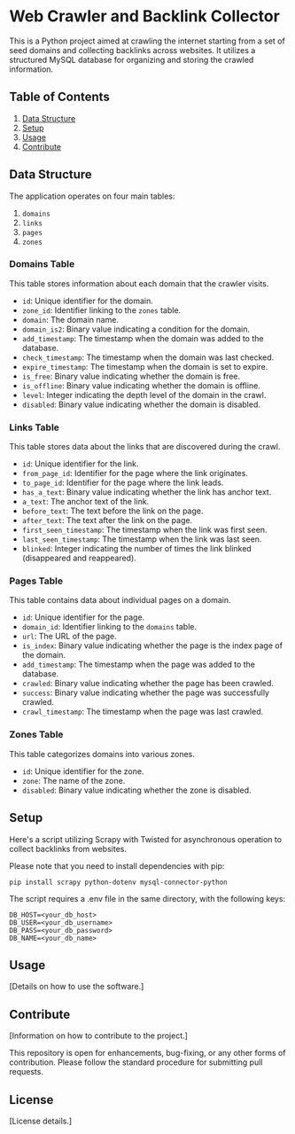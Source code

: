# Web Crawler and Backlink Collector

This is a Python project aimed at crawling the internet starting from a set of seed domains and collecting backlinks across websites. It utilizes a structured MySQL database for organizing and storing the crawled information. 

## Table of Contents

1. [Data Structure](#data-structure)
2. [Setup](#setup)
3. [Usage](#usage)
4. [Contribute](#contribute)

## Data Structure

The application operates on four main tables:

1. `domains` 
2. `links`
3. `pages`
4. `zones`

### Domains Table

This table stores information about each domain that the crawler visits. 

- `id`: Unique identifier for the domain.
- `zone_id`: Identifier linking to the `zones` table.
- `domain`: The domain name.
- `domain_is2`: Binary value indicating a condition for the domain.
- `add_timestamp`: The timestamp when the domain was added to the database.
- `check_timestamp`: The timestamp when the domain was last checked.
- `expire_timestamp`: The timestamp when the domain is set to expire.
- `is_free`: Binary value indicating whether the domain is free.
- `is_offline`: Binary value indicating whether the domain is offline.
- `level`: Integer indicating the depth level of the domain in the crawl.
- `disabled`: Binary value indicating whether the domain is disabled.

### Links Table

This table stores data about the links that are discovered during the crawl.

- `id`: Unique identifier for the link.
- `from_page_id`: Identifier for the page where the link originates.
- `to_page_id`: Identifier for the page where the link leads.
- `has_a_text`: Binary value indicating whether the link has anchor text.
- `a_text`: The anchor text of the link.
- `before_text`: The text before the link on the page.
- `after_text`: The text after the link on the page.
- `first_seen_timestamp`: The timestamp when the link was first seen.
- `last_seen_timestamp`: The timestamp when the link was last seen.
- `blinked`: Integer indicating the number of times the link blinked (disappeared and reappeared).

### Pages Table

This table contains data about individual pages on a domain.

- `id`: Unique identifier for the page.
- `domain_id`: Identifier linking to the `domains` table.
- `url`: The URL of the page.
- `is_index`: Binary value indicating whether the page is the index page of the domain.
- `add_timestamp`: The timestamp when the page was added to the database.
- `crawled`: Binary value indicating whether the page has been crawled.
- `success`: Binary value indicating whether the page was successfully crawled.
- `crawl_timestamp`: The timestamp when the page was last crawled.

### Zones Table

This table categorizes domains into various zones.

- `id`: Unique identifier for the zone.
- `zone`: The name of the zone.
- `disabled`: Binary value indicating whether the zone is disabled.

## Setup


Here's a script utilizing Scrapy with Twisted for asynchronous operation to collect backlinks from websites.

Please note that you need to install dependencies with pip:

```shell
pip install scrapy python-dotenv mysql-connector-python
```

The script requires a .env file in the same directory, with the following keys:

```shell
DB_HOST=<your_db_host>
DB_USER=<your_db_username>
DB_PASS=<your_db_password>
DB_NAME=<your_db_name>
```


## Usage

[Details on how to use the software.]

## Contribute

[Information on how to contribute to the project.]

This repository is open for enhancements, bug-fixing, or any other forms of contribution. Please follow the standard procedure for submitting pull requests.

## License

[License details.]


